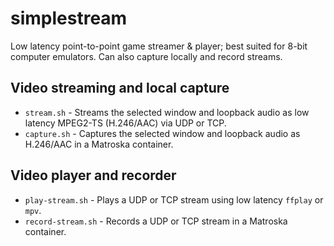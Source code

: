 # simplestream

Low latency point-to-point game streamer & player; best suited for 8-bit
computer emulators. Can also capture locally and record streams.

## Video streaming and local capture

  * `stream.sh` - Streams the selected window and loopback audio as low latency MPEG2-TS (H.246/AAC) via UDP or TCP.
  * `capture.sh` - Captures the selected window and loopback audio as H.246/AAC in a Matroska container.

## Video player and recorder

  * `play-stream.sh` - Plays a UDP or TCP stream using low latency `ffplay` or `mpv`.
  * `record-stream.sh` - Records a UDP or TCP stream in a Matroska container.